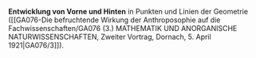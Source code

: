 
**Entwicklung von Vorne und Hinten** in Punkten und Linien der Geometrie ([[GA076-Die befruchtende Wirkung der Anthroposophie auf die Fachwissenschaften/GA076 (3.) MATHEMATIK UND ANORGANISCHE NATURWISSENSCHAFTEN, Zweiter Vortrag, Dornach, 5. April 1921|GA076/3]]).
